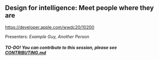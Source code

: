 ## Design for intelligence: Meet people where they are

https://developer.apple.com/wwdc20/10200

Presenters: _Example Guy, Another Person_

##### TO-DO! You can contribute to this session, please see [CONTRIBUTING.md](CONTRIBUTING.md)
